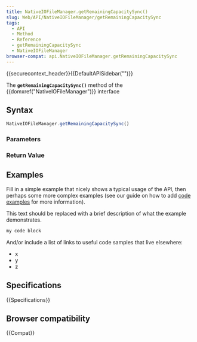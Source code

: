 ```yaml
---
title: NativeIOFileManager.getRemainingCapacitySync()
slug: Web/API/NativeIOFileManager/getRemainingCapacitySync
tags:
  - API
  - Method
  - Reference
  - getRemainingCapacitySync
  - NativeIOFileManager
browser-compat: api.NativeIOFileManager.getRemainingCapacitySync
---
```

{{securecontext_header}}{{DefaultAPISidebar("")}}

The **`getRemainingCapacitySync()`** method of the {{domxref("NativeIOFileManager")}} interface 

## Syntax

```js
NativeIOFileManager.getRemainingCapacitySync()
```

### Parameters



### Return Value



## Examples

Fill in a simple example that nicely shows a typical usage of the API, then perhaps some more complex examples (see our guide on how to add [code examples](/en-US/docs/MDN/Contribute/Structures/Code_examples) for more information).

This text should be replaced with a brief description of what the example demonstrates.

```js
my code block
```

And/or include a list of links to useful code samples that live elsewhere:

*   x
*   y
*   z

## Specifications

{{Specifications}}

## Browser compatibility

{{Compat}}

